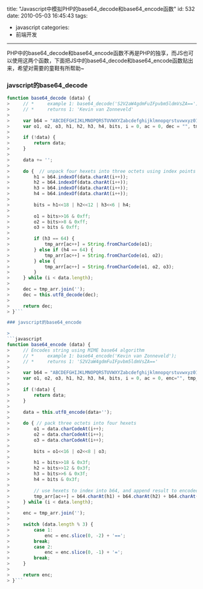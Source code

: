 title: "Javascript中模拟PHP的base64_decode和base64_encode函数"
id: 532
date: 2010-05-03 16:45:43
tags:
- javascript
categories:
- 前端开发
---
PHP中的base64_decode和base64_encode函数不再是PHP的独享，而JS也可以使用这两个函数，下面把JS中的base64_decode和base64_encode函数贴出来，希望对需要的童鞋有所帮助~

### javscript的base64_decode

<!--more-->
> 
```javascript
function base64_decode (data) {    
>     // *     example 1: base64_decode('S2V2aW4gdmFuIFpvbm5ldmVsZA==');
>     // *     returns 1: 'Kevin van Zonneveld'  
> 
>     var b64 = "ABCDEFGHIJKLMNOPQRSTUVWXYZabcdefghijklmnopqrstuvwxyz0123456789+/=";
>     var o1, o2, o3, h1, h2, h3, h4, bits, i = 0, ac = 0, dec = "", tmp_arr = [];
> 
>     if (!data) {
>         return data;
>     }
> 
>     data += '';
> 
>     do {  // unpack four hexets into three octets using index points in b64
>         h1 = b64.indexOf(data.charAt(i++));
>         h2 = b64.indexOf(data.charAt(i++));
>         h3 = b64.indexOf(data.charAt(i++));
>         h4 = b64.indexOf(data.charAt(i++));
> 
>         bits = h1<<18 | h2<<12 | h3<<6 | h4;
> 
>         o1 = bits>>16 & 0xff;
>         o2 = bits>>8 & 0xff;
>         o3 = bits & 0xff;
> 
>         if (h3 == 64) {
>             tmp_arr[ac++] = String.fromCharCode(o1);
>         } else if (h4 == 64) {
>             tmp_arr[ac++] = String.fromCharCode(o1, o2);
>         } else {
>             tmp_arr[ac++] = String.fromCharCode(o1, o2, o3);
>         }
>     } while (i < data.length);
> 
>     dec = tmp_arr.join('');
>     dec = this.utf8_decode(dec);
> 
>     return dec;
> }```

### javscript的base64_encode

> 
```javascript
function base64_encode (data) {
>     // Encodes string using MIME base64 algorithm  
>     // *     example 1: base64_encode('Kevin van Zonneveld');
>     // *     returns 1: 'S2V2aW4gdmFuIFpvbm5ldmVsZA=='  
> 
>     var b64 = "ABCDEFGHIJKLMNOPQRSTUVWXYZabcdefghijklmnopqrstuvwxyz0123456789+/=";
>     var o1, o2, o3, h1, h2, h3, h4, bits, i = 0, ac = 0, enc="", tmp_arr = [];
> 
>     if (!data) {
>         return data;
>     }
> 
>     data = this.utf8_encode(data+'');
> 
>     do { // pack three octets into four hexets
>         o1 = data.charCodeAt(i++);
>         o2 = data.charCodeAt(i++);
>         o3 = data.charCodeAt(i++);
> 
>         bits = o1<<16 | o2<<8 | o3;
> 
>         h1 = bits>>18 & 0x3f;
>         h2 = bits>>12 & 0x3f;
>         h3 = bits>>6 & 0x3f;
>         h4 = bits & 0x3f;
> 
>         // use hexets to index into b64, and append result to encoded string
>         tmp_arr[ac++] = b64.charAt(h1) + b64.charAt(h2) + b64.charAt(h3) + b64.charAt(h4);
>     } while (i < data.length);
> 
>     enc = tmp_arr.join('');
> 
>     switch (data.length % 3) {
>         case 1:
>             enc = enc.slice(0, -2) + '==';
>         break;
>         case 2:
>             enc = enc.slice(0, -1) + '=';
>         break;
>     }
> 
>     return enc;
> }```